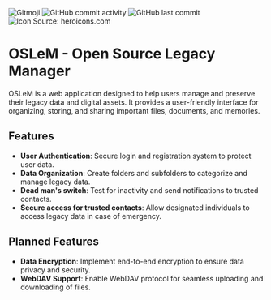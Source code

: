 <img src="https://img.shields.io/badge/gitmoji-%20😜%20😍-FFDD67.svg?style=for-the-badge" alt="Gitmoji" /> <img alt="GitHub commit activity" src="https://img.shields.io/github/commit-activity/t/cuzimbisonratte/oslem?style=for-the-badge"> <img alt="GitHub last commit" src="https://img.shields.io/github/last-commit/cuzimbisonratte/oslem?style=for-the-badge"> <img alt="Icon Source: heroicons.com" src="https://img.shields.io/badge/Icons-heroicons.com-8b5cf6?style=for-the-badge">

# OSLeM - Open Source Legacy Manager

OSLeM is a web application designed to help users manage and preserve their legacy data and digital assets. It provides a user-friendly interface for organizing, storing, and sharing important files, documents, and memories.

## Features

-   **User Authentication**: Secure login and registration system to protect user data.
-   **Data Organization**: Create folders and subfolders to categorize and manage legacy data.
-   **Dead man's switch**: Test for inactivity and send notifications to trusted contacts.
-   **Secure access for trusted contacts**: Allow designated individuals to access legacy data in case of emergency.

## Planned Features

-   **Data Encryption**: Implement end-to-end encryption to ensure data privacy and security.
-   **WebDAV Support**: Enable WebDAV protocol for seamless uploading and downloading of files.
